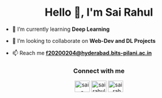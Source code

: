 <h1 align="center">Hello 👋, I'm Sai Rahul</h1>



- 🌱 I’m currently learning **Deep Learning**

- 👯 I’m looking to collaborate on **Web-Dev and DL  Projects**

- 📫 Reach me **f20200204@hyderabad.bits-pilani.ac.in**

<h3 align="center">Connect with me</h3>
<p align="center">
<a align="center" href="https://linkedin.com/in/sai-rahul01" target="blank"><img align="center" src="https://raw.githubusercontent.com/rahuldkjain/github-profile-readme-generator/master/src/images/icons/Social/linkedin.svg" alt="sai-rahul01" height="30" width="40" /></a>
<a align="center" href="https://fb.com/sairahul05" target="blank"><img align="center" src="https://raw.githubusercontent.com/rahuldkjain/github-profile-readme-generator/master/src/images/icons/Social/facebook.svg" alt="sairahul05" height="30" width="40" /></a>
<a align="center" href="https://instagram.com/sai_rahul04" target="blank"><img align="center" src="https://raw.githubusercontent.com/rahuldkjain/github-profile-readme-generator/master/src/images/icons/Social/instagram.svg" alt="sai_rahul04" height="30" width="40" /></a>
</p>
